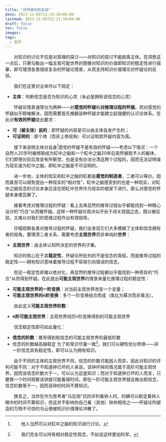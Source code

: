 ```yaml
---
title: "对怀疑论的反驳"
date: 2023-11-05T13:19:10+09:00
lastmod: 2023-11-05T22:21:10+09:00
draft: false
toc: false
images:
tags:
  - 哲学
---
```

<style>
  ul{
    text-indent:0em!important;
  }
  p{
    text-indent:2em;
  }
</style>
对知识的讨论不仅是对真理的探讨——对知识的探讨不能脱离主体。在洞悉这一点后，只需勾勒出一幅主观可能世界的图像对知识的价值即知识的稳定性进行描摹，即可理清各类错综复杂的怀疑论情景，从而支持知识价值理论对怀疑论的反驳。

我们在这里对主体作以下规定：
-   **主体**：判断信念是否为知识的心灵（未必是拥有该信念的心灵）

怀疑论情景通常分为两种——对**感觉的怀疑**和**对推理过程的怀疑**。而对感觉的怀疑似乎颇难解决，因而需要首先推翻该种怀疑才能建立起强健的认识论体系。在此对**有效的怀疑**提出要求：
-   **可（被主体）说的**：即怀疑的内容是可以由主体自发产生的；
-   **可证明的**：即个体（而非上帝视角）可以证明其怀疑内容为真。

接下来说明主体对自身[^4]感觉的怀疑不是有效的怀疑——考虑以下情况：一个自然人20岁时被绑架成为缸中之脑和一个缸中之脑20年后突然被赋予人的躯体，它们即使对前后改变有所察觉，也是没有办法分清这两个过程的，因而无法证明谁为现实谁为缸中之脑，即缸中之脑是不可证明的。

进一步地，主体的现实和缸中之脑的缸都是**感觉的制造者**，二者可以等价。因而甚至可以顺势提出一种现实的“相对性”，缸中之脑感受到的也是一种现实，对缸中之脑信念的讨论本身应该在把缸中世界作为现实的框架下进行，那么对感觉的怀疑本身便瓦解了。

接着考虑对推理过程的怀疑：看上去再显然的推导过程似乎都能找到一种精心设计的“巧合”从而被怀疑。这样一种怀疑论观点似乎处于闭关锁国之态，既以被反驳，又难以对我们的思维过程作出有效指导。

仔细观察各类对推导过程的怀疑，我们会发现它们大多模糊了主体和信念拥有者的视角，要理清二者关系，需要考虑**主观世界**而非单纯的**世界**：
-   **主观世界**：由主体认知所决定的世界的子集。

知识的核心在于其**稳定性**，怀疑论所批判的不是信念的真假，而是推导过程的稳定性——拥有知识意味着推导过程不容易引向错误的信念。

但这一稳定性却难以绝对化，再显然的推导过程都似乎能找到一种奇异的“巧合”从而得到怀疑。在此提出**可能主观世界**的情景来量化推理过程的稳定性：
-   **可能主观世界的一阶变换**：对当前主观世界改变一个变量；
-   **可能主观世界的n阶变换**：多个一阶变换结合而成（类比为幂次而非乘法）。

由此定义**可能主观世界阶数**：
-   **n阶可能主观世界**：主观世界经历n阶变换得到的可能主观世界

信念稳定性即可如此量化：
-   **信念的阶数**：推导得到假信念的可能主观世界的最低阶数
-   信念的阶数越高越稳定
为了和常识尽量一致[^5]，我们可以硬性划分界限——非一阶信念具有稳定性，即可以认为拥有知识。

由于不同的主体的主观世界不同，信念的阶数可能因人而异，因此对知识的评判可能不同：对于不知道钟已坏的人来说，该钟坏掉的情况属于高阶可能主观世界，因而该信念阶数大于一，可以认为这是知识；而对于知道钟已坏的人而言，只要换一个时间观察该钟就可能看错时间，即在一阶可能主观世界就会推出假信念，信念阶数等于一，因而该钟的时间不算知识。

换言之，当你在作为思考者“马后炮”式的评判看钟人时，的确可以断定看钟人眼中的时间不算知识，但这并不影响你自己看（其他）钟并相信之——怀疑论所塑造的万物不可信的乌云便被知识价值理论冲散了。


[^4]: 他人当然可以对缸中之脑的知识进行讨论。
[^5]: 我们完全可以持有相对稳定性观念，不如说这样更加科学。


